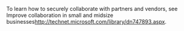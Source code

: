 <Token xmlns:xlink="http://www.w3.org/1999/xlink">To learn how to securely collaborate with partners and vendors, see <externalLink xmlns="http://ddue.schemas.microsoft.com/authoring/2003/5"><linkText>Improve collaboration in small and midsize businesses</linkText><linkUri>http://technet.microsoft.com/library/dn747893.aspx</linkUri></externalLink>.</Token>
